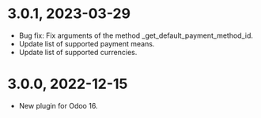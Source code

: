 3.0.1, 2023-03-29
=============
- Bug fix: Fix arguments of the method _get_default_payment_method_id.
- Update list of supported payment means.
- Update list of supported currencies.

3.0.0, 2022-12-15
=============
- New plugin for Odoo 16.